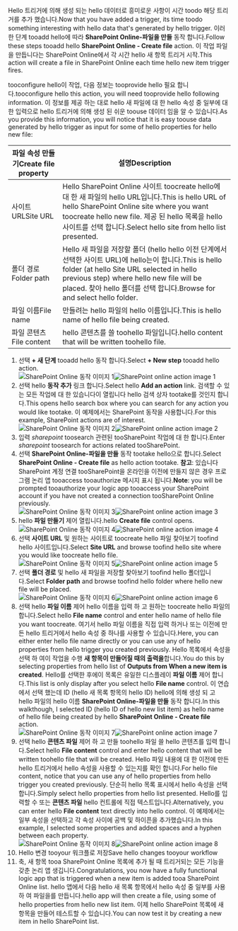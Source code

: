 <span data-ttu-id="4db40-101">Hello 트리거에 의해 생성 되는 hello 데이터로 흥미로운 사항이 시간 toodo 해당 트리거를 추가 했습니다.</span><span class="sxs-lookup"><span data-stu-id="4db40-101">Now that you have added a trigger, its time toodo something interesting with hello data that's generated by hello trigger.</span></span> <span data-ttu-id="4db40-102">이러한 단계 tooadd hello에 따라 **SharePoint Online-파일을 만들** 동작 합니다.</span><span class="sxs-lookup"><span data-stu-id="4db40-102">Follow these steps tooadd hello **SharePoint Online - Create file** action.</span></span> <span data-ttu-id="4db40-103">이 작업 파일을 만듭니다는 SharePoint Online에서 각 시간 hello 새 항목 트리거 시작.</span><span class="sxs-lookup"><span data-stu-id="4db40-103">This action will create a file in SharePoint Online each time hello new item trigger fires.</span></span> 

<span data-ttu-id="4db40-104">tooconfigure hello이 작업, 다음 정보는 tooprovide hello 필요 합니다.</span><span class="sxs-lookup"><span data-stu-id="4db40-104">tooconfigure hello this action, you will need tooprovide hello following information.</span></span> <span data-ttu-id="4db40-105">이 정보를 제공 하는 대로 hello 새 파일에 대 한 hello 속성 중 일부에 대 한 입력으로 hello 트리거에 의해 생성 된 쉬운 toouse 데이터 임을 알 수 있습니다.</span><span class="sxs-lookup"><span data-stu-id="4db40-105">As you provide this information, you will notice that it is easy toouse data generated by hello trigger as input for some of hello properties for hello new file:</span></span>

| <span data-ttu-id="4db40-106">파일 속성 만들기</span><span class="sxs-lookup"><span data-stu-id="4db40-106">Create file property</span></span> | <span data-ttu-id="4db40-107">설명</span><span class="sxs-lookup"><span data-stu-id="4db40-107">Description</span></span> |
| --- | --- |
| <span data-ttu-id="4db40-108">사이트 URL</span><span class="sxs-lookup"><span data-stu-id="4db40-108">Site URL</span></span> |<span data-ttu-id="4db40-109">Hello SharePoint Online 사이트 toocreate hello에 대 한 새 파일의 hello URL입니다.</span><span class="sxs-lookup"><span data-stu-id="4db40-109">This is hello URL of hello SharePoint Online site where you want toocreate hello new file.</span></span> <span data-ttu-id="4db40-110">제공 된 hello 목록을 hello 사이트를 선택 합니다.</span><span class="sxs-lookup"><span data-stu-id="4db40-110">Select hello site from hello list presented.</span></span> |
| <span data-ttu-id="4db40-111">폴더 경로</span><span class="sxs-lookup"><span data-stu-id="4db40-111">Folder path</span></span> |<span data-ttu-id="4db40-112">Hello 새 파일을 저장할 폴더 (hello hello 이전 단계에서 선택한 사이트 URL)에 hello는이 합니다.</span><span class="sxs-lookup"><span data-stu-id="4db40-112">This is hello folder (at hello Site URL selected in hello previous step) where hello new file will be placed.</span></span> <span data-ttu-id="4db40-113">찾아 hello 폴더를 선택 합니다.</span><span class="sxs-lookup"><span data-stu-id="4db40-113">Browse for and select hello folder.</span></span> |
| <span data-ttu-id="4db40-114">파일 이름</span><span class="sxs-lookup"><span data-stu-id="4db40-114">File name</span></span> |<span data-ttu-id="4db40-115">만들려는 hello 파일의 hello 이름입니다.</span><span class="sxs-lookup"><span data-stu-id="4db40-115">This is hello name of hello file being created.</span></span> |
| <span data-ttu-id="4db40-116">파일 콘텐츠</span><span class="sxs-lookup"><span data-stu-id="4db40-116">File content</span></span> |<span data-ttu-id="4db40-117">hello 콘텐츠를 쓸 toohello 파일입니다.</span><span class="sxs-lookup"><span data-stu-id="4db40-117">hello content that will be written toohello file.</span></span> |

1. <span data-ttu-id="4db40-118">선택 **+ 새 단계** tooadd hello 동작 합니다.</span><span class="sxs-lookup"><span data-stu-id="4db40-118">Select **+ New step** tooadd hello action.</span></span>  
   <span data-ttu-id="4db40-119">![SharePoint Online 동작 이미지 1](./media/connectors-create-api-sharepointonline/action-1.png)</span><span class="sxs-lookup"><span data-stu-id="4db40-119">![SharePoint online action image 1](./media/connectors-create-api-sharepointonline/action-1.png)</span></span>  
2. <span data-ttu-id="4db40-120">선택 hello **동작 추가** 링크 합니다.</span><span class="sxs-lookup"><span data-stu-id="4db40-120">Select hello **Add an action** link.</span></span> <span data-ttu-id="4db40-121">검색할 수 있는 모든 작업에 대 한 있습니다이 열립니다 hello 검색 상자 tootake를 것인지 합니다.</span><span class="sxs-lookup"><span data-stu-id="4db40-121">This opens hello search box where you can search for any action you would like tootake.</span></span> <span data-ttu-id="4db40-122">이 예제에서는 SharePoint 동작을 사용합니다.</span><span class="sxs-lookup"><span data-stu-id="4db40-122">For this example, SharePoint actions are of interest.</span></span>    
   <span data-ttu-id="4db40-123">![SharePoint Online 동작 이미지 2](./media/connectors-create-api-sharepointonline/action-2.png)</span><span class="sxs-lookup"><span data-stu-id="4db40-123">![SharePoint online action image 2](./media/connectors-create-api-sharepointonline/action-2.png)</span></span>    
3. <span data-ttu-id="4db40-124">입력 *sharepoint* toosearch 관련된 tooSharePoint 작업에 대 한 합니다.</span><span class="sxs-lookup"><span data-stu-id="4db40-124">Enter *sharepoint* toosearch for actions related tooSharePoint.</span></span>
4. <span data-ttu-id="4db40-125">선택 **SharePoint Online-파일을 만들** 동작 tootake hello으로 합니다.</span><span class="sxs-lookup"><span data-stu-id="4db40-125">Select **SharePoint Online - Create file** as hello action tootake.</span></span>   <span data-ttu-id="4db40-126">**참고**: 있습니다 SharePoint 계정 연결 tooSharePoint을 온라인을 이전에 만들지 않은 경우 프로그램 논리 앱 tooaccess tooauthorize 메시지 표시 됩니다.</span><span class="sxs-lookup"><span data-stu-id="4db40-126">**Note**: you will be prompted tooauthorize your logic app tooaccess your SharePoint account if you have not created a connection tooSharePoint Online previously.</span></span>    
   <span data-ttu-id="4db40-127">![SharePoint Online 동작 이미지 3](./media/connectors-create-api-sharepointonline/action-3.png)</span><span class="sxs-lookup"><span data-stu-id="4db40-127">![SharePoint online action image 3](./media/connectors-create-api-sharepointonline/action-3.png)</span></span>    
5. <span data-ttu-id="4db40-128">hello **파일 만들기** 제어 열립니다.</span><span class="sxs-lookup"><span data-stu-id="4db40-128">hello **Create file** control opens.</span></span>   
   <span data-ttu-id="4db40-129">![SharePoint Online 동작 이미지 4](./media/connectors-create-api-sharepointonline/action-4.png)</span><span class="sxs-lookup"><span data-stu-id="4db40-129">![SharePoint online action image 4](./media/connectors-create-api-sharepointonline/action-4.png)</span></span>     
6. <span data-ttu-id="4db40-130">선택 **사이트 URL** 및 원하는 사이트로 toocreate hello 파일 찾아보기 toofind hello 사이트입니다.</span><span class="sxs-lookup"><span data-stu-id="4db40-130">Select **Site URL** and browse toofind hello site where you would like toocreate hello file.</span></span>     
   <span data-ttu-id="4db40-131">![SharePoint Online 동작 이미지 5](./media/connectors-create-api-sharepointonline/action-5.png)</span><span class="sxs-lookup"><span data-stu-id="4db40-131">![SharePoint online action image 5](./media/connectors-create-api-sharepointonline/action-5.png)</span></span>  
7. <span data-ttu-id="4db40-132">선택 **폴더 경로** 및 hello 새 파일을 저장할 찾아보기 toofind hello 폴더입니다.</span><span class="sxs-lookup"><span data-stu-id="4db40-132">Select **Folder path** and browse toofind hello folder where hello new file will be placed.</span></span>  
   <span data-ttu-id="4db40-133">![SharePoint Online 동작 이미지 6](./media/connectors-create-api-sharepointonline/action-6.png)</span><span class="sxs-lookup"><span data-stu-id="4db40-133">![SharePoint online action image 6](./media/connectors-create-api-sharepointonline/action-6.png)</span></span>  
8. <span data-ttu-id="4db40-134">선택 hello **파일 이름** 제어 hello 이름을 입력 하 고 원하는 toocreate hello 파일의 합니다.</span><span class="sxs-lookup"><span data-stu-id="4db40-134">Select hello **File name** control and enter hello name of hello file you want toocreate.</span></span> <span data-ttu-id="4db40-135">여기서 hello 파일 이름을 직접 입력 하거나 또는 이전에 만든 hello 트리거에서 hello 속성 중 하나를 사용할 수 있습니다.</span><span class="sxs-lookup"><span data-stu-id="4db40-135">Here, you can either enter hello file name directly or you can use any of hello properties from hello trigger you created previously.</span></span> <span data-ttu-id="4db40-136">Hello 목록에서 속성을 선택 하 여이 작업을 수행 **새 항목이 만들어질 때의 출력을**합니다.</span><span class="sxs-lookup"><span data-stu-id="4db40-136">You do this by selecting properties from hello list of **Outputs from When a new item is created**.</span></span> <span data-ttu-id="4db40-137">Hello를 선택한 후에이 목록은 유일한 디스플레이 **파일 이름** 제어 합니다.</span><span class="sxs-lookup"><span data-stu-id="4db40-137">This list is only display after you select hello **File name** control.</span></span> <span data-ttu-id="4db40-138">이 연습에서 선택 했는데 ID (hello 새 목록 항목의 hello ID) hello에 의해 생성 되 고 hello 파일의 hello 이름 **SharePoint Online-파일을 만들** 동작 합니다.</span><span class="sxs-lookup"><span data-stu-id="4db40-138">In this walkthough, I selected ID (hello ID of hello new list item) as hello name of hello file being created by hello **SharePoint Online - Create file** action.</span></span>    
   <span data-ttu-id="4db40-139">![SharePoint Online 동작 이미지 7](./media/connectors-create-api-sharepointonline/action-7.png)</span><span class="sxs-lookup"><span data-stu-id="4db40-139">![SharePoint online action image 7](./media/connectors-create-api-sharepointonline/action-7.png)</span></span>  
9. <span data-ttu-id="4db40-140">선택 hello **콘텐츠 파일** 제어 하 고 만들 toohello 파일 쓸 hello 콘텐츠를 입력 합니다.</span><span class="sxs-lookup"><span data-stu-id="4db40-140">Select hello **File content** control and enter hello content that will be written toohello file that will be created.</span></span> <span data-ttu-id="4db40-141">Hello 파일 내용에 대 한 이전에 만든 hello 트리거에서 hello 속성을 사용할 수 있는지를 확인 합니다.</span><span class="sxs-lookup"><span data-stu-id="4db40-141">For hello file content, notice that you can use any of hello properties from hello trigger you created previously.</span></span> <span data-ttu-id="4db40-142">단순히 hello 목록 표시에서 hello 속성을 선택 합니다.</span><span class="sxs-lookup"><span data-stu-id="4db40-142">Simply select hello properties from hello list presented.</span></span> <span data-ttu-id="4db40-143">Hello를 입력할 수 또는 **콘텐츠 파일** hello 컨트롤에 직접 텍스트입니다.</span><span class="sxs-lookup"><span data-stu-id="4db40-143">Alternatively, you can enter hello **File content** text directly into hello control.</span></span> <span data-ttu-id="4db40-144">이 예제에서는 일부 속성을 선택하고 각 속성 사이에 공백 및 하이픈을 추가했습니다.</span><span class="sxs-lookup"><span data-stu-id="4db40-144">In this example, I selected some properties and added spaces and a hyphen between each property.</span></span>        
   <span data-ttu-id="4db40-145">![SharePoint Online 동작 이미지 8](./media/connectors-create-api-sharepointonline/action-8.png)</span><span class="sxs-lookup"><span data-stu-id="4db40-145">![SharePoint online action image 8](./media/connectors-create-api-sharepointonline/action-8.png)</span></span>  
10. <span data-ttu-id="4db40-146">Hello 변경 tooyour 워크플로 저장</span><span class="sxs-lookup"><span data-stu-id="4db40-146">Save hello changes tooyour workflow</span></span>  
11. <span data-ttu-id="4db40-147">축, 새 항목 tooa SharePoint Online 목록에 추가 될 때 트리거되는 모든 기능을 갖춘 논리 앱 생깁니다.</span><span class="sxs-lookup"><span data-stu-id="4db40-147">Congratulations, you now have a fully functional logic app that is triggered when a new item is added tooa SharePoint Online list.</span></span> <span data-ttu-id="4db40-148">hello 앱에서 다음 hello 새 목록 항목에서 hello 속성 중 일부를 사용 하 여 파일을를 만듭니다.</span><span class="sxs-lookup"><span data-stu-id="4db40-148">hello app will then create a file, using some of hello properties from hello new list item.</span></span>  <span data-ttu-id="4db40-149">이제 hello SharePoint 목록에 새 항목을 만들어 테스트할 수 있습니다.</span><span class="sxs-lookup"><span data-stu-id="4db40-149">You can now test it by creating a new item in hello SharePoint list.</span></span> 

